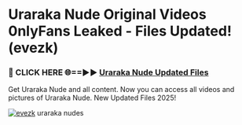 # Uraraka Nude Original Videos 0nlyFans Leaked - Files Updated! (evezk)

<h3>🔴 CLICK HERE 🌐==►► <a href="https://tinyurl.com/yrmya6cz" rel="nofollow">Uraraka Nude Updated Files</a></h3>

Get Uraraka Nude and all content. Now you can access all videos and pictures of Uraraka Nude. New Updated Files 2025!

[![evezk](https://i.imgur.com/FMdXYCs.gif)](https://tinyurl.com/yrmya6cz)
uraraka nudes
